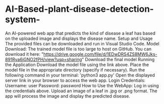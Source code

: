 # AI-Based-plant-disease-detection-system-
An AI-powered web app that predicts the kind of disease a leaf has based on the uploaded image and displays the disease name.
Setup and Usage
The provided files can be downloaded and run in Visual Studio Code.
Model Download:
The trained model file is too large to host on GitHub. You can download it here:
"https://drive.google.com/file/d/1EDwDRS4ZS8MW6Jks-891Rya6iGNO2fPH/view?usp=sharing"
Download the final model
Running the Application
Download the model file using the link above.
Place the model file in the appropriate directory (specify if necessary).
Run the following command in your terminal:
'python3 app.py'
Open the displayed server link in your browser to access the web app.
Login Credentials:
Username:	user
Password: password
How to Use the WebApp:
Log in using the credentials above.
Upload an image of a leaf in .jpg or .png format.
The app will process the image and display the predicted disease.
